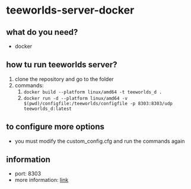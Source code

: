 # teeworlds-server-docker

## what do you need?

- docker

## how tu run teeworlds server?

1. clone the repository and go to the folder
2. commands:
    1. ``docker build --platform linux/amd64 -t teeworlds_d .``
    3. ``docker run -d --platform linux/amd64 -v $(pwd)/configfile:/teeworlds/configfile -p 8303:8303/udp teeworlds_d:latest``

## to configure more options

- you must modify the custom_config.cfg and run the commands again

## information

- port: 8303
- more information: [link](https://teeworlds.com/?page=docs&wiki=server_settings)